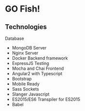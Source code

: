 # GO Fish!

## Technologies
Database
 - MongoDB
Server
 - Nginx Server
 - Docker
 Backend framework
 - ExpressJS
 Testing
 - Mocha and Chai
 Frontend
 - Angular2 with Typescript
 - Bootstrap
 - Mobile Ready
 - Sass
Sockets
 - Slanger
Javascript
 - ES2015/ES6
Transpiler for ES2015
 - Babel

